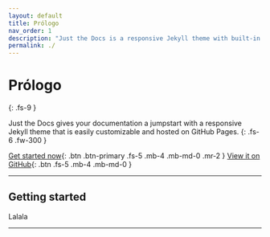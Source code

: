 ```yaml
---
layout: default
title: Prólogo
nav_order: 1
description: "Just the Docs is a responsive Jekyll theme with built-in search that is easily customizable and hosted on GitHub Pages."
permalink: ./
---
```


# Prólogo
{: .fs-9 }

Just the Docs gives your documentation a jumpstart with a responsive Jekyll theme that is easily customizable and hosted on GitHub Pages.
{: .fs-6 .fw-300 }

[Get started now](#getting-started){: .btn .btn-primary .fs-5 .mb-4 .mb-md-0 .mr-2 } [View it on GitHub](https://github.com/just-the-docs/just-the-docs){: .btn .fs-5 .mb-4 .mb-md-0 }

---

## Getting started

Lalala

---

